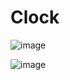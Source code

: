 # Clock

![image](https://user-images.githubusercontent.com/43343453/226004750-1b6fa1a7-89e8-4c4f-a0bc-329c22c30ab2.png)

![image](https://user-images.githubusercontent.com/43343453/226198363-ea2ec403-4f38-4a77-8ad4-b7ec8495ec6a.png)
